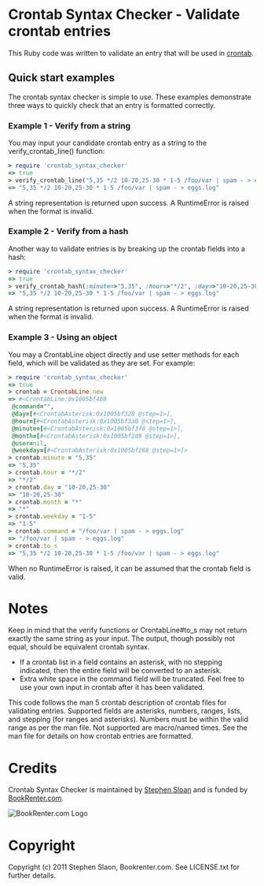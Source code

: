 # Crontab Syntax Checker - Validate crontab entries

This Ruby code was written to validate an entry that will be used in [crontab](http://www.manpagez.com/man/5/crontab/ "man 5 crontab").

## Quick start examples

The crontab syntax checker is simple to use. These examples demonstrate three ways to quickly check that an entry is formatted correctly.

### Example 1 - Verify from a string

You may input your candidate crontab entry as a string to the verify_crontab_line() function:

```ruby
> require 'crontab_syntax_checker'
=> true 
> verify_crontab_line("5,35 */2 10-20,25-30 * 1-5 /foo/var | spam - > eggs.log")
=> "5,35 */2 10-20,25-30 * 1-5 /foo/var | spam - > eggs.log"
```

A string representation is returned upon success.  A RuntimeError is raised when the format is invalid.

### Example 2 - Verify from a hash

Another way to validate entries is by breaking up the crontab fields into a hash:

```ruby
> require 'crontab_syntax_checker'
=> true 
> verify_crontab_hash(:minute=>"5,35", :hour=>"*/2", :day=>"10-20,25-30", :month=>"*", :weekday=>"1-5", :command=>"/foo/var | spam - > eggs.log")
=> "5,35 */2 10-20,25-30 * 1-5 /foo/var | spam - > eggs.log"
```

A string representation is returned upon success.  A RuntimeError is raised when the format is invalid.

### Example 3 - Using an object

You may a CrontabLine object directly and use setter methods for each field, which will be validated as they are set.  For example:

```ruby
> require 'crontab_syntax_checker'
=> true
> crontab = CrontabLine.new
=> #<CrontabLine:0x1005bf4b8
 @command="",
 @day=[#<CrontabAsterisk:0x1005bf328 @step=1>],
 @hour=[#<CrontabAsterisk:0x1005bf3a0 @step=1>],
 @minute=[#<CrontabAsterisk:0x1005bf3f0 @step=1>],
 @month=[#<CrontabAsterisk:0x1005bf2d8 @step=1>],
 @user=nil,
 @weekday=[#<CrontabAsterisk:0x1005bf288 @step=1>]>
> crontab.minute = "5,35"
=> "5,35"
> crontab.hour = "*/2"
=> "*/2"
> crontab.day = "10-20,25-30"
=> "10-20,25-30"
> crontab.month = "*"
=> "*"
> crontab.weekday = "1-5"
=> "1-5"
> crontab.command = "/foo/var | spam - > eggs.log"
=> "/foo/var | spam - > eggs.log"
> crontab.to_s
=> "5,35 */2 10-20,25-30 * 1-5 /foo/var | spam - > eggs.log"
```

When no RuntimeError is raised, it can be assumed that the crontab field is valid.

# Notes

Keep in mind that the verify functions or CrontabLine#to_s may not return exactly the same string as your input.  The output, though possibly not equal, should be equivalent crontab syntax.
* If a crontab list in a field contains an asterisk, with no stepping indicated, then the entire field will be converted to an asterisk.
* Extra white space in the command field will be truncated.
Feel free to use your own input in crontab after it has been validated.

This code follows the  man 5 crontab description of crontab files for validating entries.  Supported fields are asterisks, numbers, ranges, lists, and stepping (for ranges and asterisks).  Numbers must be within the valid range as per the man file.  Not supported are macro/named times.  See the man file for details on how crontab entries are formatted.

# Credits

Crontab Syntax Checker is maintained by [Stephen Sloan](https://github.com/SteveSJ76) and is funded by [BookRenter.com](http://www.bookrenter.com "BookRenter.com").

![BookRenter.com Logo](http://assets0.bookrenter.com/images/header/bookrenter_logo.gif "BookRenter.com")


# Copyright

Copyright (c) 2011 Stephen Slaon, Bookrenter.com. See LICENSE.txt for further details.